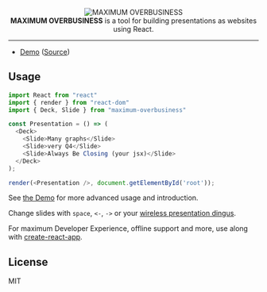 <p align='center'>
  <img src="https://s3.brnbw.com/maximum-overbusiness-AUAy78UaQh.gif" alt="MAXIMUM OVERBUSINESS" /><br />
  <strong>MAXIMUM OVERBUSINESS</strong> is a tool for building presentations as websites using React.
</p>

---

* [Demo](https://maximum-overbusiness.now.sh) ([Source](https://github.com/mikker/maximum-overbusiness/blob/master/demo/src/index.js))

## Usage

```javascript
import React from "react"
import { render } from "react-dom"
import { Deck, Slide } from "maximum-overbusiness"

const Presentation = () => (
  <Deck>
    <Slide>Many graphs</Slide>
    <Slide>very Q4</Slide>
    <Slide>Always Be Closing (your jsx)</Slide>
  </Deck>
);

render(<Presentation />, document.getElementById('root'));
```

See [the Demo](https://maximum-overbusiness.now.sh) for more advanced usage and introduction.

Change slides with `space`, `<-`, `->` or your [wireless presentation dingus](https://github.com/mikker/dingus).

For maximum Developer Experience, offline support and more, use along with [create-react-app](https://github.com/facebookincubator/create-react-app).

## License

MIT
